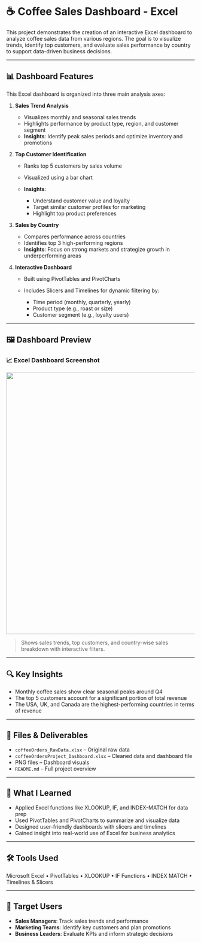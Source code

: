 # ☕️ Coffee Sales Dashboard - Excel

This project demonstrates the creation of an interactive Excel dashboard to analyze coffee sales data from various regions. The goal is to visualize trends, identify top customers, and evaluate sales performance by country to support data-driven business decisions.

---

## 📊 Dashboard Features

This Excel dashboard is organized into three main analysis axes:

1. **Sales Trend Analysis**

   * Visualizes monthly and seasonal sales trends
   * Highlights performance by product type, region, and customer segment
   * **Insights**: Identify peak sales periods and optimize inventory and promotions

2. **Top Customer Identification**

   * Ranks top 5 customers by sales volume
   * Visualized using a bar chart
   * **Insights**:

     * Understand customer value and loyalty
     * Target similar customer profiles for marketing
     * Highlight top product preferences

3. **Sales by Country**

   * Compares performance across countries
   * Identifies top 3 high-performing regions
   * **Insights**: Focus on strong markets and strategize growth in underperforming areas

4. **Interactive Dashboard**

   * Built using PivotTables and PivotCharts
   * Includes Slicers and Timelines for dynamic filtering by:

     * Time period (monthly, quarterly, yearly)
     * Product type (e.g., roast or size)
     * Customer segment (e.g., loyalty users)

---

## 🖼 Dashboard Preview

<h3>📈 Excel Dashboard Screenshot</h3>
<img src="https://github.com/YOUR_USERNAME/YOUR_REPO/raw/main/coffee sales dashboard.png" width="700"/>

> Shows sales trends, top customers, and country-wise sales breakdown with interactive filters.

---

## 🔍 Key Insights

* Monthly coffee sales show clear seasonal peaks around Q4
* The top 5 customers account for a significant portion of total revenue
* The USA, UK, and Canada are the highest-performing countries in terms of revenue

---

## 📎 Files & Deliverables

* `coffeeOrders_RawData.xlsx` – Original raw data
* `coffeeOrdersProject_Dashboard.xlsx` – Cleaned data and dashboard file
* PNG files – Dashboard visuals
* `README.md` – Full project overview

---

## 💬 What I Learned

* Applied Excel functions like XLOOKUP, IF, and INDEX-MATCH for data prep
* Used PivotTables and PivotCharts to summarize and visualize data
* Designed user-friendly dashboards with slicers and timelines
* Gained insight into real-world use of Excel for business analytics

---

## 🛠 Tools Used

Microsoft Excel • PivotTables • XLOOKUP • IF Functions • INDEX MATCH • Timelines & Slicers

---

## 👥 Target Users

* **Sales Managers**: Track sales trends and performance
* **Marketing Teams**: Identify key customers and plan promotions
* **Business Leaders**: Evaluate KPIs and inform strategic decisions

